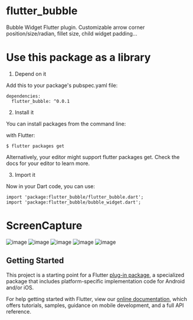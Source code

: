 # flutter_bubble

Bubble Widget Flutter plugin.
Customizable arrow corner position/size/radian, fillet size, child widget padding...

# Use this package as a library

1. Depend on it

Add this to your package's pubspec.yaml file:

```
dependencies:
  flutter_bubble: ^0.0.1
```
2. Install it

You can install packages from the command line:

with Flutter:

```
$ flutter packages get
```
Alternatively, your editor might support flutter packages get. Check the docs for your editor to learn more.

3. Import it

Now in your Dart code, you can use:

```
import 'package:flutter_bubble/flutter_bubble.dart';
import 'package:flutter_bubble/bubble_widget.dart';
```

# ScreenCapture
![image](https://github.com/ACE-YANGCE/Flutter_Bubble/blob/master/prototype.png)
![image](https://github.com/ACE-YANGCE/Flutter_Bubble/blob/master/bubble_chat.jpg)
![image](https://github.com/ACE-YANGCE/Flutter_Bubble/blob/master/bubble_demo01.jpg)
![image](https://github.com/ACE-YANGCE/Flutter_Bubble/blob/master/bubble_demo02.jpg)
![image](https://github.com/ACE-YANGCE/Flutter_Bubble/blob/master/bubble_demo03.jpg)

## Getting Started

This project is a starting point for a Flutter
[plug-in package](https://flutter.io/developing-packages/),
a specialized package that includes platform-specific implementation code for
Android and/or iOS.

For help getting started with Flutter, view our 
[online documentation](https://flutter.io/docs), which offers tutorials, 
samples, guidance on mobile development, and a full API reference.
